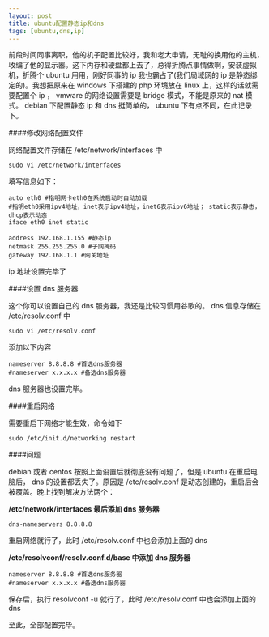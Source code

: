 ```yaml
---
layout: post
title: ubuntu配置静态ip和dns
tags: [ubuntu,dns,ip]
---
```


前段时间同事离职，他的机子配置比较好，我和老大申请，无耻的换用他的主机，收编了他的显示器。这下内存和硬盘都上去了，总得折腾点事情做啊，安装虚拟机，折腾个 ubuntu 用用，刚好同事的 ip 我也霸占了(我们局域网的 ip 是静态绑定的)。我想把原来在 windows 下搭建的 php 环境放在 linux 上，这样的话就需要配置个 ip ， vmware 的网络设置需要是 bridge 模式，不能是原来的 nat 模式。 debian 下配置静态 ip 和 dns 挺简单的， ubuntu 下有点不同，在此记录下。
<!--more-->

####修改网络配置文件

网络配置文件存储在 /etc/network/interfaces 中

	sudo vi /etc/network/interfaces

填写信息如下：

	auto eth0 #指明网卡eth0在系统启动时自动加载
	#指明eth0采用ipv4地址，inet表示ipv4地址，inet6表示ipv6地址； static表示静态，dhcp表示动态
	iface eth0 inet static

	address 192.168.1.155 #静态ip
	netmask 255.255.255.0 #子网掩码
	gateway 192.168.1.1 #网关地址
ip 地址设置完毕了

####设置 dns 服务器

这个你可以设置自己的 dns 服务器，我还是比较习惯用谷歌的。 dns 信息存储在 /etc/resolv.conf 中

	sudo vi /etc/resolv.conf

添加以下内容

	nameserver 8.8.8.8 #首选dns服务器
	#nameserver x.x.x.x #备选dns服务器

dns 服务器也设置完毕。

####重启网络

需要重启下网络才能生效，命令如下

	sudo /etc/init.d/networking restart

####问题

debian 或者 centos 按照上面设置后就彻底没有问题了，但是 ubuntu 在重启电脑后， dns 的设置都丢失了。原因是 /etc/resolv.conf 是动态创建的，重启后会被覆盖。晚上找到解决方法两个：

**/etc/network/interfaces 最后添加 dns 服务器**

	dns-nameservers 8.8.8.8

重启网络就行了，此时 /etc/resolv.conf 中也会添加上面的 dns 

**/etc/resolvconf/resolv.conf.d/base 中添加 dns 服务器**

	nameserver 8.8.8.8 #首选dns服务器
	#nameserver x.x.x.x #备选dns服务器

保存后，执行 resolvconf -u 就行了，此时 /etc/resolv.conf 中也会添加上面的 dns 

至此，全部配置完毕。

